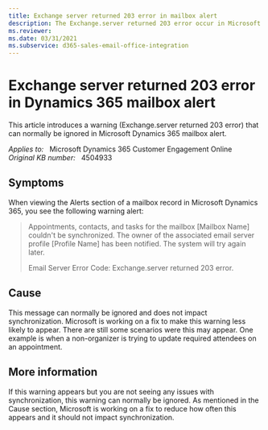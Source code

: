 ```yaml
---
title: Exchange server returned 203 error in mailbox alert
description: The Exchange.server returned 203 error occur in Microsoft Dynamics 365 mailbox alert.
ms.reviewer: 
ms.date: 03/31/2021
ms.subservice: d365-sales-email-office-integration
---
```

# Exchange server returned 203 error in Dynamics 365 mailbox alert

This article introduces a warning (Exchange.server returned 203 error) that can normally be ignored in Microsoft Dynamics 365 mailbox alert.

_Applies to:_ &nbsp; Microsoft Dynamics 365 Customer Engagement Online  
_Original KB number:_ &nbsp; 4504933

## Symptoms

When viewing the Alerts section of a mailbox record in Microsoft Dynamics 365, you see the following warning alert:

> Appointments, contacts, and tasks for the mailbox [Mailbox Name] couldn't be synchronized. The owner of the associated email server profile [Profile Name] has been notified. The system will try again later.
>
> Email Server Error Code: Exchange.server returned 203 error.

## Cause

This message can normally be ignored and does not impact synchronization. Microsoft is working on a fix to make this warning less likely to appear. There are still some scenarios were this may appear. One example is when a non-organizer is trying to update required attendees on an appointment.

## More information

If this warning appears but you are not seeing any issues with synchronization, this warning can normally be ignored. As mentioned in the Cause section, Microsoft is working on a fix to reduce how often this appears and it should not impact synchronization.
